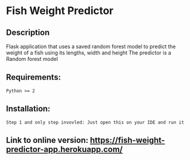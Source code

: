 # Fish Weight Predictor 

## Description
Flask application that uses a saved random forest model to predict the weight of a fish using its lengths, width and height
The predictor is a Random forest model 

## Requirements: 
    Python >= 2
    
## Installation: 
    Step 1 and only step invovled: Just open this on your IDE and run it
    
## Link to online version: https://fish-weight-predictor-app.herokuapp.com/
    